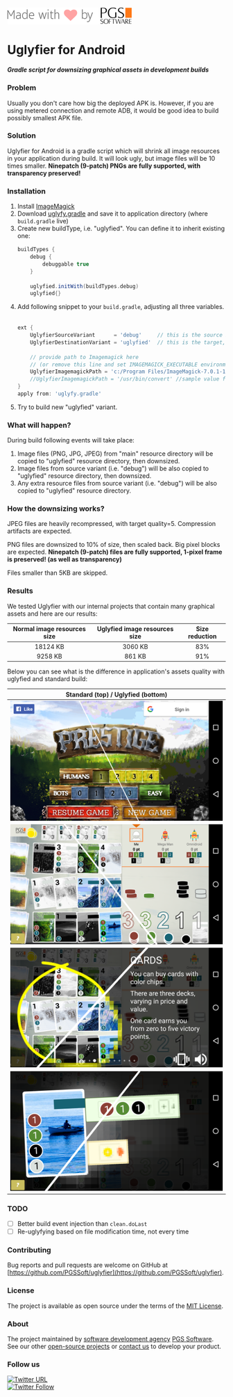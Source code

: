 ![PGS Software](screenshots/pgssoft-madewithlove.png)

# Uglyfier for Android
##### Gradle script for downsizing graphical assets in development builds

### Problem
Usually you don't care how big the deployed APK is. However, if you are using metered connection and remote ADB, it would be good idea to build possibly smallest APK file.

### Solution
Uglyfier for Android is a gradle script which will shrink all image resources in your application during build. It will look ugly, but image files will be 10 times smaller. **Ninepatch (9-patch) PNGs are fully supported, with transparency preserved!**

### Installation

1. Install [ImageMagick](https://www.imagemagick.org)
2. Download [uglyfy.gradle](https://raw.githubusercontent.com/tomekziel/uglyfier/master/uglyfy.gradle) and save it to application directory (where `build.gradle` live)
3. Create new buildType, i.e. "uglyfied". You can define it to inherit existing one:
    ```groovy
    buildTypes {
        debug {
            debuggable true
        }

        uglyfied.initWith(buildTypes.debug)
        uglyfied{}
    ```
4. Add following snippet to your `build.gradle`, adjusting all three variables.
    ```groovy
    
    ext {
        UglyfierSourceVariant      = 'debug'     // this is the source build type
        UglyfierDestinationVariant = 'uglyfied'  // this is the target, uglyfied build type

        // provide path to Imagemagick here
        // (or remove this line and set IMAGEMAGICK_EXECUTABLE environment variable
        UglyfierImagemagickPath = 'c:/Program Files/ImageMagick-7.0.1-10-portable-Q16-x86/magick.exe' //sample value for Windows
        //UglyfierImagemagickPath = '/usr/bin/convert' //sample value for Linux
    }
    apply from: 'uglyfy.gradle'    
    ```
5. Try to build new "uglyfied" variant.


### What will happen?
During build following events will take place:

1. Image files (PNG, JPG, JPEG) from "main" resource directory will be copied to "uglyfied" resource directory, then downsized.
2. Image files from source variant (i.e. "debug") will be also copied to "uglyfied" resource directory, then downsized.
3. Any extra resource files from source variant (i.e. "debug") will be also copied to "uglyfied" resource directory.

### How the downsizing works?

JPEG files are heavily recompressed, with target quality=5. Compression artifacts are expected.

PNG files are downsized to 10% of size, then scaled back. Big pixel blocks are expected. **Ninepatch (9-patch) files are fully supported, 1-pixel frame is preserved! (as well as transparency)**

Files smaller than 5KB are skipped.

### Results
We tested Uglyfier with our internal projects that contain many graphical assets and here are our results: 

<table class="table table-bordered table-striped">
    <thead>
        <tr>
            <th>Normal image resources size</th>
            <th>Uglyfied image resources size</th>
            <th>Size reduction</th>
        </tr>
    </thead>    
    <tr>
        <td align="center">18124 KB</td>
        <td align="center">3060 KB</td>
        <td align="center">83%</td>
    </tr>
    <tr>
        <td align="center">9258 KB</td>
        <td align="center">861 KB</td>
        <td align="center">91%</td>
    </tr>
</table>

Below you can see what is the difference in application's assets quality with uglyfied and standard build:

<table class="table table-bordered table-striped">
    <thead>
        <tr>
            <th>Standard (top) / Uglyfied (bottom)</th>
        </tr>
    </thead>    
    <tr>
        <td align="center"><img src="/screenshots/mixed1.png" /></td>
    </tr>
    <tr>
        <td align="center"><img src="/screenshots/mixed2.png" /></td>
    </tr>
    <tr>
        <td align="center"><img src="/screenshots/mixed3.png" /></td>
    </tr>
    <tr>
        <td align="center"><img src="/screenshots/mixed4.png" /></td>
    </tr>
</table>

### TODO

 * [ ] Better build event injection than `clean.doLast`
 * [ ] Re-uglyfying based on file modification time, not every time

### Contributing

Bug reports and pull requests are welcome on GitHub at [https://github.com/PGSSoft/uglyfier](https://github.com/PGSSoft/uglyfier).

### License

The project is available as open source under the terms of the [MIT License](http://opensource.org/licenses/MIT).

### About

The project maintained by [software development agency](https://www.pgs-soft.com/) [PGS Software](https://www.pgs-soft.com/).
See our other [open-source projects](https://github.com/PGSSoft) or [contact us](https://www.pgs-soft.com/contact-us/) to develop your product.

### Follow us

[![Twitter URL](https://img.shields.io/twitter/url/http/shields.io.svg?style=social)](https://twitter.com/intent/tweet?text=https://github.com/PGSSoft/uglyfier)  
[![Twitter Follow](https://img.shields.io/twitter/follow/pgssoftware.svg?style=social&label=Follow)](https://twitter.com/pgssoftware)
